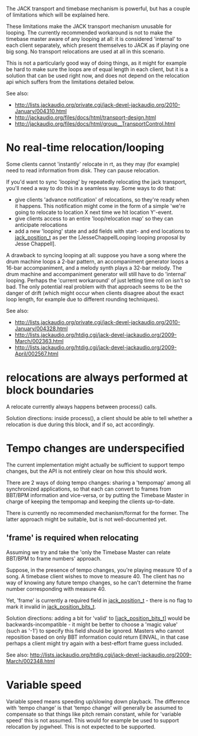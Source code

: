 The JACK transport and timebase mechanism is powerful, but has a couple of limitations which will be explained here.

These limitations make the JACK transport mechanism unusable for looping. The currently recommended workaround is not to make the timebase master aware of any looping at all: it is considered 'internal' to each client separately, which present themselves to JACK as if playing one big song. No transport relocations are used at all in this scenario.

This is not a particularly good way of doing things, as it might for example be hard to make sure the loops are of equal length in each client, but it is a solution that can be used right now, and does not depend on the relocation api which suffers from the limitations detailed below.

See also:
* http://lists.jackaudio.org/private.cgi/jack-devel-jackaudio.org/2010-January/004310.html
* http://jackaudio.org/files/docs/html/transport-design.html
* http://jackaudio.org/files/docs/html/group__TransportControl.html

# No real-time relocation/looping

Some clients cannot 'instantly' relocate in rt, as they may (for example) need to read information from disk. They can pause relocation.

If you'd want to sync 'looping' by repeatedly relocating the jack transport, you'll need a way to do this in a seamless way. Some ways to do that:
* give clients 'advance notification' of relocations, so they're ready when it happens. This notification might come in the form of a simple 'we're going to relocate to location X next time we hit location Y'-event.
* give clients access to an entire 'loop/relocation map' so they can anticipate relocations
* add a new 'looping' state and add fields with start- and end locations to [jack_position_t](http://jackaudio.org/files/docs/html/structjack__position__t.html) as per the [JesseChappellLooping looping proposal by Jesse Chappell].

A drawback to syncing looping at all: suppose you have a song where the drum machine loops a 2-bar pattern, an accompaniment generator loops a 16-bar accompaniment, and a melody synth plays a 32-bar melody. The drum machine and accompaniment generator will still have to do 'internal' looping. Perhaps the 'current workaround' of just letting time roll on isn't so bad. The only potential real problem with that approach seems to be the danger of drift (which might occur when clients disagree about the exact loop length, for example due to different rounding techniques).

See also:
* http://lists.jackaudio.org/private.cgi/jack-devel-jackaudio.org/2010-January/004328.html
* http://lists.jackaudio.org/htdig.cgi/jack-devel-jackaudio.org/2009-March/002363.html
* http://lists.jackaudio.org/htdig.cgi/jack-devel-jackaudio.org/2009-April/002567.html

# relocations are always performed at block boundaries

A relocate currently always happens between process() calls. 

Solution directions: inside process(), a client should be able to tell whether a relocation is due during this block, and if so, act accordingly.

# Tempo changes are underspecified

The current implementation might actually be sufficient to support tempo changes, but the API is not entirely clear on how this should work.

There are 2 ways of doing tempo changes: sharing a 'tempomap' among all synchronized applications, so that each can convert to frames from BBT/BPM information and vice-versa, or by putting the Timebase Master in charge of keeping the tempomap and keeping the clients up-to-date.

There is currently no recommended mechanism/format for the former. The latter approach might be suitable, but is not well-documented yet.

## 'frame' is required when relocating

Assuming we try and take the 'only the Timebase Master can relate BBT/BPM to frame numbers' approach.

Suppose, in the presence of tempo changes, you're playing measure 10 of a song. A timebase client wishes to move to measure 40. The client has no way of knowing any future tempo changes, so he can't determine the frame number corresponding with measure 40.

Yet, 'frame' is currently a required field in [jack_position_t](http://jackaudio.org/files/docs/html/structjack__position__t.html) - there is no flag to mark it invalid in [jack_position_bits_t](http://jackaudio.org/files/docs/html/transport_8h.html#a64608154318de05af9e763bfb5fb8529). 

Solution directions: adding a bit for 'valid' to [[jack_position_bits_t](http://jackaudio.org/files/docs/html/transport_8h.html#a64608154318de05af9e763bfb5fb8529)] would be backwards-incompatible - it might be better to choose a 'magic value' (such as '-1') to specify this field should be ignored. Masters who cannot reposition based on only BBT information could return EINVAL, in that case perhaps a client might try again with a best-effort frame guess included.

See also: http://lists.jackaudio.org/htdig.cgi/jack-devel-jackaudio.org/2009-March/002348.html

# Variable speed

Variable speed means speeding up/slowing down playback. The difference with 'tempo change' is that 'tempo change' will generally be assumed to compensate so that things like pitch remain constant, while for 'variable speed' this is not assumed. This would for example be used to support relocation by jogwheel. This is not expected to be supported.